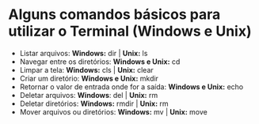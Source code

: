 # **Alguns comandos básicos para utilizar o Terminal (Windows e Unix)**
- Listar arquivos: **Windows:** dir | **Unix:** ls
- Navegar entre os diretórios: **Windows e Unix:** cd
- Limpar a tela: **Windows:** cls | **Unix:** clear
- Criar um diretório: **Windows e Unix:** mkdir
- Retornar o valor de entrada onde for a saída: **Windows e Unix:** echo
- Deletar arquivos: **Windows**: del | **Unix:** rm
- Deletar diretórios: **Windows:** rmdir | **Unix:** rm
- Mover arquivos ou diretórios: **Windows:** mv | **Unix:** move